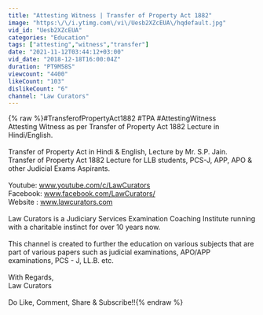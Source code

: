 ```yaml
---
title: "Attesting Witness | Transfer of Property Act 1882"
image: "https:\/\/i.ytimg.com\/vi\/Uesb2XZcEUA\/hqdefault.jpg"
vid_id: "Uesb2XZcEUA"
categories: "Education"
tags: ["attesting","witness","transfer"]
date: "2021-11-12T03:44:12+03:00"
vid_date: "2018-12-18T16:00:04Z"
duration: "PT9M58S"
viewcount: "4400"
likeCount: "103"
dislikeCount: "6"
channel: "Law Curators"
---
```

{% raw %}#TransferofPropertyAct1882 #TPA #AttestingWitness<br />Attesting Witness as per Transfer of Property Act 1882 Lecture in Hindi/English.<br /><br />Transfer of Property Act in Hindi &amp; English, Lecture by Mr. S.P. Jain.<br />Transfer of Property Act 1882 Lecture for LLB students, PCS-J, APP, APO &amp; other Judicial Exams Aspirants.<br /> <br />Youtube: www.youtube.com/c/LawCurators<br />Facebook: www.facebook.com/LawCurators/<br />Website : www.lawcurators.com<br /><br />Law Curators is a Judiciary Services Examination Coaching Institute running with a charitable instinct for over 10 years now.<br /><br />This channel is created to further the education on various subjects that are part of various papers such as judicial examinations, APO/APP examinations, PCS - J, LL.B. etc.<br /><br />With Regards,<br />Law Curators <br /><br />Do Like, Comment, Share &amp; Subscribe!!{% endraw %}
